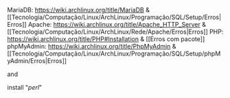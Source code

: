 MariaDB: https://wiki.archlinux.org/title/MariaDB & [[Tecnologia/Computação/Linux/ArchLinux/Programação/SQL/Setup/Erros|Erros]]
Apache: https://wiki.archlinux.org/title/Apache_HTTP_Server & [[Tecnologia/Computação/Linux/ArchLinux/Rede/Apache/Erros|Erros]]
PHP: https://wiki.archlinux.org/title/PHP#Installation & [[Erros com pacote]]
phpMyAdmin: https://wiki.archlinux.org/title/PhpMyAdmin & [[Tecnologia/Computação/Linux/ArchLinux/Programação/SQL/Setup/phpMyAdmin/Erros|Erros]]

and 

install "*perl*"